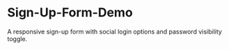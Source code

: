 # Sign-Up-Form-Demo
A responsive sign-up form with social login options and password visibility toggle.
